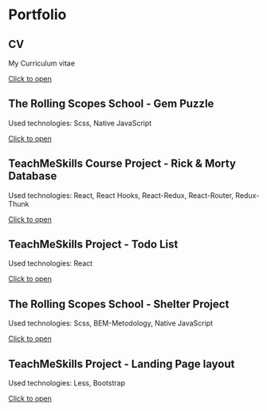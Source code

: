 # Portfolio

## CV

My Curriculum vitae

[Click to open](https://alexbibig.github.io/Portfolio/cv/)

## The Rolling Scopes School - Gem Puzzle

Used technologies: Scss, Native JavaScript

[Click to open](https://alexbibig.github.io/Portfolio/gem-puzzle/)

## TeachMeSkills Course Project - Rick & Morty Database

Used technologies: React, React Hooks, React-Redux, React-Router, Redux-Thunk

[Click to open](https://alexbibig.github.io/TMS-React-Rick-Morty-DataBase/)

## TeachMeSkills Project - Todo List

Used technologies: React

[Click to open](https://alexbibig.github.io/TMS-React-toDoList/)

## The Rolling Scopes School - Shelter Project

Used technologies: Scss, BEM-Metodology, Native JavaScript

[Click to open](https://alexbibig.github.io/Portfolio/rsschool-shelter/pages/main/main.html)

## TeachMeSkills Project - Landing Page layout

Used technologies: Less, Bootstrap

[Click to open](https://alexbibig.github.io/TMS-HTML-CSS/)
